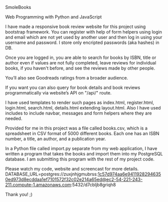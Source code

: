 SmoleBooks

Web Programming with Python and JavaScript

I have made a responsive book review website for this project using bootstrap framework. 
You can register with help of form helpers using login and email which are not yet used by another user and then log in using your username and password. I store only encripted passwords (aka hashes) in DB.

Once you are logged in, you are able to search for books by ISBN, title or author even if values are not fully completed, leave reviews for individual books, if you haven't before, and see the reviews made by other people. 

You’ll also see Goodreads ratings from a broader audience. 

If you want you can also query for book details and book reviews programmatically via website’s API on "/api/<isbn>" route.

I have used templates to render such pages as index.html, register.html, login.html, search.html, details.html extending layout.html. Also I have used includes to include navbar, messages and form helpers where they are needed.

Provided for me in this project was a file called books.csv, which is a spreadsheet in CSV format of 5000 different books. Each one has an ISBN number, a title, an author, and a publication year. 

In a Python file called import.py separate from my web application, I have written a program that takes the books and import them into my PostgreSQL database. I am submitting this program with the rest of my project code.

Please watch my code, website and screencast for more details.
DATABASE_URL=postgres://zuxjnhjgmubrss:1c57d974aa6e94119282946350ed973d8ecddaa1ef7101572f32c02e214a65ed@ec2-54-221-243-211.compute-1.amazonaws.com:5432/d7cbljb8griqh8

Thank you! ;)
